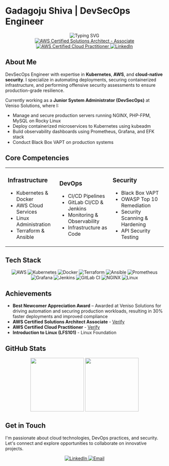 # Gadagoju Shiva | DevSecOps Engineer

<div align="center">
  <img src="https://readme-typing-svg.herokuapp.com?font=Inter&weight=600&size=32&duration=3000&pause=1000&color=FF9900&center=true&vCenter=true&random=false&width=600&lines=DevSecOps+Engineer;AWS+Certified+Solutions+Architect;Kubernetes+%26+Docker+Specialist;Security+Enthusiast" alt="Typing SVG" />
</div>

<div align="center">
  <a href="https://aws.amazon.com/certification/certified-solutions-architect-associate/">
    <img src="https://img.shields.io/badge/AWS%20Certified%20Solutions%20Architect%20-%20Associate-FF9900?style=flat-square&logo=amazon-aws&logoColor=white" alt="AWS Certified Solutions Architect - Associate" />
  </a>
  <a href="https://aws.amazon.com/certification/cloud-practitioner/">
    <img src="https://img.shields.io/badge/AWS%20Certified%20Cloud%20Practitioner-232F3E?style=flat-square&logo=amazon-aws&logoColor=white" alt="AWS Certified Cloud Practitioner" />
  </a>
  <a href="https://www.linkedin.com/in/shiva-gadagoju/">
    <img src="https://img.shields.io/badge/LinkedIn-0077B5?style=flat-square&logo=linkedin&logoColor=white" alt="LinkedIn" />
  </a>
</div>

## About Me

DevSecOps Engineer with expertise in **Kubernetes**, **AWS**, and **cloud-native security**. I specialize in automating deployments, securing containerized infrastructure, and performing offensive security assessments to ensure production-grade resilience.

Currently working as a **Junior System Administrator (DevSecOps)** at Veniso Solutions, where I:
- Manage and secure production servers running NGINX, PHP-FPM, MySQL on Rocky Linux
- Deploy containerized microservices to Kubernetes using kubeadm
- Build observability dashboards using Prometheus, Grafana, and EFK stack
- Conduct Black Box VAPT on production systems

## Core Competencies

<table>
<tr>
<td>

### Infrastructure
- Kubernetes & Docker
- AWS Cloud Services
- Linux Administration
- Terraform & Ansible

</td>
<td>

### DevOps
- CI/CD Pipelines
- GitLab CI/CD & Jenkins
- Monitoring & Observability
- Infrastructure as Code

</td>
<td>

### Security
- Black Box VAPT
- OWASP Top 10 Remediation
- Security Scanning & Hardening
- API Security Testing

</td>
</tr>
</table>

## Tech Stack

<div align="center">
  <img src="https://img.shields.io/badge/AWS-%23FF9900.svg?style=for-the-badge&logo=amazon-aws&logoColor=white" alt="AWS" />
  <img src="https://img.shields.io/badge/kubernetes-%23326ce5.svg?style=for-the-badge&logo=kubernetes&logoColor=white" alt="Kubernetes" />
  <img src="https://img.shields.io/badge/docker-%230db7ed.svg?style=for-the-badge&logo=docker&logoColor=white" alt="Docker" />
  <img src="https://img.shields.io/badge/terraform-%235835CC.svg?style=for-the-badge&logo=terraform&logoColor=white" alt="Terraform" />
  <img src="https://img.shields.io/badge/ansible-%231A1918.svg?style=for-the-badge&logo=ansible&logoColor=white" alt="Ansible" />
  <img src="https://img.shields.io/badge/Prometheus-E6522C?style=for-the-badge&logo=Prometheus&logoColor=white" alt="Prometheus" />
  <img src="https://img.shields.io/badge/grafana-%23F46800.svg?style=for-the-badge&logo=grafana&logoColor=white" alt="Grafana" />
  <img src="https://img.shields.io/badge/jenkins-%232C5263.svg?style=for-the-badge&logo=jenkins&logoColor=white" alt="Jenkins" />
  <img src="https://img.shields.io/badge/gitlab%20ci-%23181717.svg?style=for-the-badge&logo=gitlab&logoColor=white" alt="GitLab CI" />
  <img src="https://img.shields.io/badge/nginx-%23009639.svg?style=for-the-badge&logo=nginx&logoColor=white" alt="NGINX" />
  <img src="https://img.shields.io/badge/Linux-FCC624?style=for-the-badge&logo=linux&logoColor=black" alt="Linux" />
</div>

## Achievements

- **Best Newcomer Appreciation Award** – Awarded at Veniso Solutions for driving automation and securing production workloads, resulting in 30% faster deployments and improved compliance
- **AWS Certified Solutions Architect Associate** - [Verify](https://www.credly.com/badges/015ecab6-7110-4eb8-a07a-ef88d61bdfbc/public_url)
- **AWS Certified Cloud Practitioner** - [Verify](https://www.credly.com/badges/247ced3f-9c92-433c-92aa-c8895eb59d5f/public_url)
- **Introduction to Linux (LFS101)** - Linux Foundation

## GitHub Stats

<div align="center">
  <img src="https://github-readme-stats.vercel.app/api?username=gadagojushiva&theme=dark&show_icons=true&hide_border=true&count_private=true&bg_color=0d1117&title_color=FF9900&icon_color=FF9900&text_color=ffffff" height="170"/>
  <img src="https://github-readme-streak-stats.herokuapp.com/?user=gadagojushiva&theme=dark&hide_border=true&background=0d1117&ring=FF9900&fire=FF9900&currStreakLabel=FF9900" height="170"/>
</div>

## Get in Touch

I'm passionate about cloud technologies, DevOps practices, and security. Let's connect and explore opportunities to collaborate on innovative projects.

<div align="center">
  <a href="https://www.linkedin.com/in/shiva-gadagoju/">
    <img src="https://img.shields.io/badge/Connect%20on%20LinkedIn-0077B5?style=for-the-badge&logo=linkedin&logoColor=white" alt="LinkedIn" />
  </a>
  <a href="mailto:gadagojushiva00@gmail.com">
    <img src="https://img.shields.io/badge/Email%20Me-D14836?style=for-the-badge&logo=gmail&logoColor=white" alt="Email" />
  </a>
<!--   <a href="https://dummyme.xyz/">
    <img src="https://img.shields.io/badge/Portfolio-000000?style=for-the-badge&logo=About.me&logoColor=white" alt="Portfolio" />
  </a> -->
</div>
